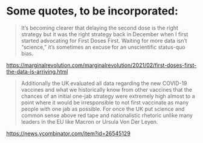 # Some quotes, to be incorporated:

> It’s becoming clearer that delaying the second dose is the right strategy but it was the right strategy back in December when I first started advocating for First Doses First. Waiting for more data isn’t “science,” it’s sometimes an excuse for an unscientific status-quo bias. 

https://marginalrevolution.com/marginalrevolution/2021/02/first-doses-first-the-data-is-arriving.html


> Additionally the UK evaluated all data regarding the new COVID-19 vaccines and what we historically know from other vaccines that the chances of an initial one-jab strategy were extremely high almost to a point where it would be irresponsible to not first vaccinate as many people with one jab as possible. For once the UK put science and common sense above red tape and nationalistic rhetoric unlike many leaders in the EU like Macron or Ursula Von Der Leyen. 

https://news.ycombinator.com/item?id=26545129